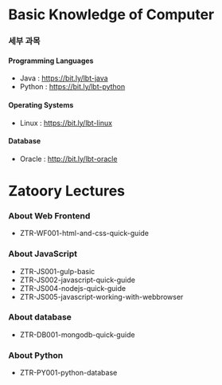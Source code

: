 # Basic Knowledge of Computer

### 세부 과목

#### Programming Languages

* Java : https://bit.ly/lbt-java
* Python : https://bit.ly/lbt-python

#### Operating Systems

* Linux : https://bit.ly/lbt-linux

#### Database

* Oracle : http://bit.ly/lbt-oracle


# Zatoory Lectures

### About Web Frontend

* ZTR-WF001-html-and-css-quick-guide

### About JavaScript

* ZTR-JS001-gulp-basic
* ZTR-JS002-javascript-quick-guide
* ZTR-JS004-nodejs-quick-guide
* ZTR-JS005-javascript-working-with-webbrowser

### About database

* ZTR-DB001-mongodb-quick-guide

### About Python

* ZTR-PY001-python-database
